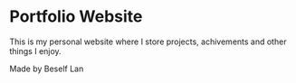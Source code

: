 # Portfolio Website

This is my personal website where I store projects, achivements and other things I enjoy.

Made by Beself Lan
